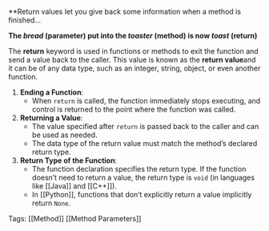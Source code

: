 **Return values let you give back some information when a method is finished... 

**The *bread* (parameter) put into the *toaster* (method) is now *toast* (return)**

The **return** keyword is used in functions or methods to exit the function and send a value back to the caller. This value is known as the **return value**and it can be of any data type, such as an integer, string, object, or even another function.

1. **Ending a Function**:
    - When `return` is called, the function immediately stops executing, and control is returned to the point where the function was called.
2. **Returning a Value**:
    - The value specified after `return` is passed back to the caller and can be used as needed.
    - The data type of the return value must match the method’s declared return type.
3. **Return Type of the Function**:
    - The function declaration specifies the return type. If the function doesn’t need to return a value, the return type is `void` (in languages like [[Java]] and [[C++]]).
    - In [[Python]], functions that don’t explicitly return a value implicitly return `None`.

Tags:
[[Method]]
[[Method Parameters]]